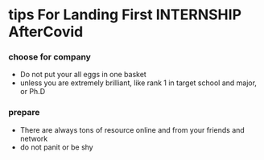 # tips For Landing First INTERNSHIP AfterCovid

### choose for company
- Do not put your all eggs in one basket
- unless you are extremely brilliant, like rank 1 in target school and major, or Ph.D

### prepare  
- There are always tons of resource online and from your friends and network
- do not panit or be shy
